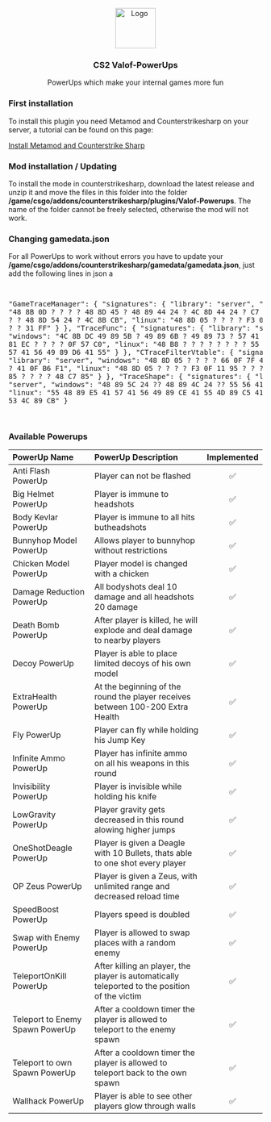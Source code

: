 <br />
<div align="center">
  <a href="https://github.com/othneildrew/Best-README-Template">
    <img src="images/logo.png" alt="Logo" width="80" height="80">
  </a>

  <h3 align="center">CS2 Valof-PowerUps</h3>

  <p align="center">
    PowerUps which make your internal games more fun
  </p>
</div>

<div>
  <h3>First installation</h3>

  <p>
    To install this plugin you need Metamod and Counterstrikesharp on your server, a tutorial can be found on this page:
  </p>
  <a href="https://www.ghostcap.com/how-to-install-cs2-plugins">Install Metamod and Counterstrike Sharp</a>
</div>

<div>
  <h3>Mod installation / Updating</h3>

  <p>
    To install the mode in counterstrikesharp, download the latest release and unzip it and move the files in this folder into the folder <b>/game/csgo/addons/counterstrikesharp/plugins/Valof-Powerups</B>. The name of the folder cannot be freely selected, otherwise the mod will not work.
  </p>

  <h3>Changing gamedata.json</h3>
  <p>For all PowerUps to work without errors you have to update your <b>/game/csgo/addons/counterstrikesharp/gamedata/gamedata.json</b>, just add the following lines in json a</p>
  <pre>


  "GameTraceManager": {
    "signatures": {
      "library": "server",
      "windows": "48 8B 0D ? ? ? ? 48 8D 45 ? 48 89 44 24 ? 4C 8D 44 24 ? C7 44 24 ? ? ? ? ? 48 8D 54 24 ? 4C 8B CB",
      "linux": "48 8D 05 ? ? ? ? F3 0F 58 8D ? ? ? ? 31 FF"
    }
  },
  "TraceFunc": {
    "signatures": {
      "library": "server",
      "windows": "4C 8B DC 49 89 5B ? 49 89 6B ? 49 89 73 ? 57 41 56 41 57 48 81 EC ? ? ? ? 0F 57 C0",
      "linux": "48 B8 ? ? ? ? ? ? ? ? 55 48 89 E5 41 57 41 56 49 89 D6 41 55"
    }
  },
  "CTraceFilterVtable": {
    "signatures": {
      "library": "server",
      "windows": "48 8D 05 ? ? ? ? 66 0F 7F 45 ? 48 89 45 ? 41 0F B6 F1",
      "linux": "48 8D 05 ? ? ? ? F3 0F 11 95 ? ? ? ? F3 0F 11 85 ? ? ? ? 48 C7 85"
    }
  },
  "TraceShape": {
    "signatures": {
      "library": "server",
      "windows": "48 89 5C 24 ?? 48 89 4C 24 ?? 55 56 41 55",
      "linux": "55 48 89 E5 41 57 41 56 49 89 CE 41 55 4D 89 C5 41 54 49 89 D4 53 4C 89 CB"
    }

</pre>



</div>

<div>
  <h3>Available Powerups</h3>

| PowerUp Name | PowerUp Description | Implemented |
| :---         |     :---      |          :---: |
| Anti Flash PowerUp   | Player can not be flashed     | ✅    |
| Big Helmet PowerUp   | Player is immune to headshots     | ✅    |
| Body Kevlar PowerUp     | Player is immune to all hits butheadshots       | ✅       |
| Bunnyhop Model PowerUp     | Allows player to bunnyhop without restrictions      | ✅       |
| Chicken Model PowerUp     | Player model is changed with a chicken       | ✅       |
| Damage Reduction PowerUp     | All bodyshots deal 10 damage and all headshots 20 damage       | ✅       |
| Death Bomb PowerUp     | After player is killed, he will explode and deal damage to nearby players       | ✅       |
| Decoy PowerUp     | Player is able to place limited decoys of his own model       | ✅       |
| ExtraHealth PowerUp     | At the beginning of the round the player receives between 100-200 Extra Health       | ✅       |
| Fly PowerUp     | Player can fly while holding his Jump Key      | ✅       |
| Infinite Ammo PowerUp    | Player has infinite ammo on all his weapons in this round       | ✅       |
| Invisibility PowerUp     | Player is invisible while holding his knife       | ✅       |
| LowGravity PowerUp     | Player gravity gets decreased in this round alowing higher jumps       | ✅       |
| OneShotDeagle PowerUp     | Player is given a Deagle with 10 Bullets, thats able to one shot every player       | ✅       |
| OP Zeus PowerUp     | Player is given a Zeus, with unlimited range and decreased reload time      | ✅       |
| SpeedBoost PowerUp     | Players speed is doubled       | ✅       |
| Swap with Enemy PowerUp     | Player is allowed to swap places with a random enemy       | ✅       |
| TeleportOnKill PowerUp      | After killing an player, the player is automatically teleported to the position of the victim       | ✅       |
| Teleport to Enemy Spawn PowerUp     | After a cooldown timer the player is allowed to teleport to the enemy spawn      | ✅       |
| Teleport to own Spawn PowerUp     | After a cooldown timer the player is allowed to teleport back to the own spawn      | ✅       |
| Wallhack PowerUp     | Player is able to see other players glow through walls      | ✅       |

</div>



